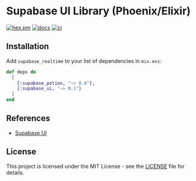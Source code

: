 # Supabase UI Library (Phoenix/Elixir)

[![hex.pm](https://img.shields.io/hexpm/v/supabase_ui.svg)](https://hex.pm/packages/supabase_ui)
[![docs](https://img.shields.io/badge/hex-docs-blue.svg)](https://hexdocs.pm/supabase_ui)
[![ci](https://github.com/supabase-community/ui-library-ex/actions/workflows/ci.yml/badge.svg)](https://github.com/supabase-community/ui-library-ex/actions/workflows/ci.yml)

## Installation

Add `supabase_realtime` to your list of dependencies in `mix.exs`:

```elixir
def deps do
  [
    {:supabase_potion, "~> 0.6"},
    {:supabase_ui, "~> 0.1"}
  ]
end
```

## References

- [Supabase UI](https://supabase.com/ui)

## License

This project is licensed under the MIT License - see the [LICENSE](./LICENSE) file for details.
